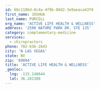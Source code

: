 ```yaml
---
id: 68c118bd-8c4a-4f9b-89d2-3e9aeaca43f8
first_name: JOSHUA
last_name: PURCELL
org_name: 'ACTIVE LIFE HEALTH & WELLNESS'
address: '2590 NATURE PARK DR. STE 135'
category: complementary-medicine
services:
  - chiropractors
phone: 702-636-2843
city: 'N LAS VEGAS'
state: NV
zip: '89084'
title: 'ACTIVE LIFE HEALTH & WELLNESS'
_geoloc:
  lng: -115.148644
  lat: 36.281388
---
```

